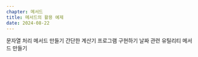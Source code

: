 ```yaml
---
chapter: 메서드
title: 메서드의 활용 예제
date: 2024-08-22
---
```

문자열 처리 메서드 만들기
간단한 계산기 프로그램 구현하기
날짜 관련 유틸리티 메서드 만들기